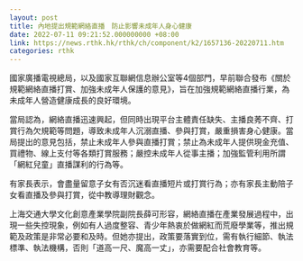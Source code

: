 ```yaml
---
layout: post
title: 內地提出規範網絡直播　防止影響未成年人身心健康
date: 2022-07-11 09:21:52.000000000 +08:00
link: https://news.rthk.hk/rthk/ch/component/k2/1657136-20220711.htm
categories: rthk
---
```


國家廣播電視總局，以及國家互聯網信息辦公室等4個部門，早前聯合發布《關於規範網絡直播打賞、加強未成年人保護的意見》，旨在加強規範網絡直播行業，為未成年人營造健康成長的良好環境。

當局認為，網絡直播迅速興起，但同時出現平台主體責任缺失、主播良莠不齊、打賞行為欠規範等問題，導致未成年人沉溺直播、參與打賞，嚴重損害身心健康。當局提出的意見包括，禁止未成年人參與直播打賞；禁止為未成年人提供現金充值、買禮物、線上支付等各類打賞服務；嚴控未成年人從事主播；加強監管利用所謂「網紅兒童」直播謀利的行為等。

有家長表示，會盡量留意子女有否沉迷看直播短片或打賞行為；亦有家長主動陪子女看直播及參與打賞，從中教導理財觀念。

上海交通大學文化創意產業學院副院長薛可形容，網絡直播在產業發展過程中，出現一些失控現象，例如有人過度整容、青少年熱衷於做網紅而荒廢學業等，推出規範及政策是非常必要和及時。但她亦提出，政策要落實到位，需有執行細節、執法標準、執法機構，否則「道高一尺、魔高一丈」，亦需要配合社會教育等。
